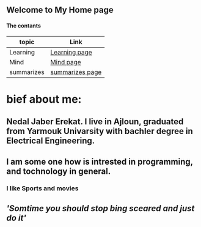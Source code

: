 ## Welcome to My Home page

#### The contants

topic | Link
------|------
Learning|[Learning page](https://nedal-erekat.github.io/learning-journal/Learning)
Mind|[Mind page](https://nedal-erekat.github.io/learning-journal/Mind)
summarizes|[summarizes page](https://nedal-erekat.github.io/learning-journal/summarizes)

# bief about me:

## Nedal Jaber Erekat. I live in Ajloun, graduated from Yarmouk Univarsity with bachler degree in Electrical Engineering.
## I am some one how is intrested in programming, and tochnology in general.
### I like Sports and movies 
## _'Somtime you should stop bing sceared and just do it'_ 
 
 
